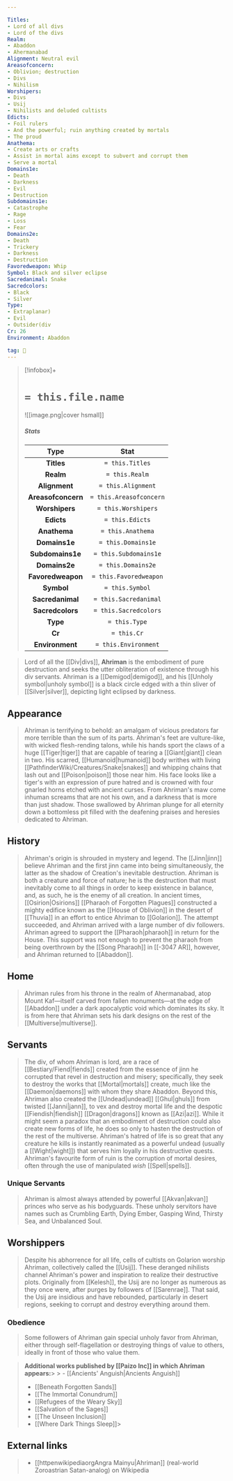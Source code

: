 ```yaml
---

Titles:
- Lord of all divs
- Lord of the divs
Realm:
- Abaddon
- Ahermanabad
Alignment: Neutral evil
Areasofconcern:
- Oblivion; destruction
- Divs
- Nihilism
Worshipers:
- Divs
- Usij
- Nihilists and deluded cultists
Edicts:
- Foil rulers
- And the powerful; ruin anything created by mortals
- The proud
Anathema:
- Create arts or crafts
- Assist in mortal aims except to subvert and corrupt them
- Serve a mortal
Domains1e:
- Death
- Darkness
- Evil
- Destruction
Subdomains1e:
- Catastrophe
- Rage
- Loss
- Fear
Domains2e:
- Death
- Trickery
- Darkness
- Destruction
Favoredweapon: Whip
Symbol: Black and silver eclipse
Sacredanimal: Snake
Sacredcolors:
- Black
- Silver
Type:
- Extraplanar)
- Evil
- Outsider(div
Cr: 26
Environment: Abaddon

tag: 🙏
---
```


> [!infobox]+
> #  `= this.file.name`
> ![[image.png|cover hsmall]]
> ##### Stats
> Type | Stat |
> :---:|:---:|
> **Titles** | `= this.Titles` |
> **Realm** | `= this.Realm` |
> **Alignment** | `= this.Alignment` |
> **Areasofconcern** | `= this.Areasofconcern` |
> **Worshipers** | `= this.Worshipers` |
> **Edicts** | `= this.Edicts` |
> **Anathema** | `= this.Anathema` |
> **Domains1e** | `= this.Domains1e` |
> **Subdomains1e** | `= this.Subdomains1e` |
> **Domains2e** | `= this.Domains2e` |
> **Favoredweapon** | `= this.Favoredweapon` |
> **Symbol** | `= this.Symbol` |
> **Sacredanimal** | `= this.Sacredanimal` |
> **Sacredcolors** | `= this.Sacredcolors` |
> **Type** | `= this.Type` |
> **Cr** | `= this.Cr` |
> **Environment** | `= this.Environment` |



> Lord of all the [[Div|divs]], **Ahriman** is the embodiment of pure destruction and seeks the utter obliteration of existence through his div servants. Ahriman is a [[Demigod|demigod]], and his [[Unholy symbol|unholy symbol]] is a black circle edged with a thin sliver of [[Silver|silver]], depicting light eclipsed by darkness.



## Appearance

> Ahriman is terrifying to behold: an amalgam of vicious predators far more terrible than the sum of its parts. Ahriman's feet are vulture-like, with wicked flesh-rending talons, while his hands sport the claws of a huge [[Tiger|tiger]] that are capable of tearing a [[Giant|giant]] clean in two.
> His scarred, [[Humanoid|humanoid]] body writhes with living [[PathfinderWiki/Creatures/Snake|snakes]] and whipping chains that lash out and [[Poison|poison]] those near him. His face looks like a tiger's with an expression of pure hatred and is crowned with four gnarled horns etched with ancient curses. From Ahriman's maw come inhuman screams that are not his own, and a darkness that is more than just shadow. Those swallowed by Ahriman plunge for all eternity down a bottomless pit filled with the deafening praises and heresies dedicated to Ahriman.


## History

> Ahriman's origin is shrouded in mystery and legend. The [[Jinn|jinn]] believe Ahriman and the first jinn came into being simultaneously, the latter as the shadow of Creation's inevitable destruction. Ahriman is both a creature and force of nature; he is the destruction that must inevitably come to all things in order to keep existence in balance, and, as such, he is the enemy of all creation.
> In ancient times, [[Osirion|Osirions]] [[Pharaoh of Forgotten Plagues]] constructed a mighty edifice known as the [[House of Oblivion]] in the desert of [[Thuvia]] in an effort to entice Ahriman to [[Golarion]]. The attempt succeeded, and Ahriman arrived with a large number of div followers. Ahriman agreed to support the [[Pharaoh|pharaoh]] in return for the House. This support was not enough to prevent the pharaoh from being overthrown by the [[Song Pharaoh]] in [[-3047 AR]], however, and Ahriman returned to [[Abaddon]].


## Home

> Ahriman rules from his throne in the realm of Ahermanabad, atop Mount Kaf—itself carved from fallen monuments—at the edge of [[Abaddon]] under a dark apocalyptic void which dominates its sky. It is from here that Ahriman sets his dark designs on the rest of the [[Multiverse|multiverse]].


## Servants

> The div, of whom Ahriman is lord, are a race of [[Bestiary/Fiend|fiends]] created from the essence of jinn he corrupted that revel in destruction and misery; specifically, they seek to destroy the works that [[Mortal|mortals]] create, much like the [[Daemon|daemons]] with whom they share Abaddon. Beyond this, Ahriman also created the [[Undead|undead]] [[Ghul|ghuls]] from twisted [[Janni|jann]], to vex and destroy mortal life and the despotic [[Fiendish|fiendish]] [[Dragon|dragons]] known as [[Azi|azi]]. While it might seem a paradox that an embodiment of destruction could also create new forms of life, he does so only to hasten the destruction of the rest of the multiverse.
> Ahriman's hatred of life is so great that any creature he kills is instantly reanimated as a powerful undead (usually a [[Wight|wight]]) that serves him loyally in his destructive quests. Ahriman's favourite form of ruin is the corruption of mortal desires, often through the use of manipulated *wish* [[Spell|spells]].


### Unique Servants

> Ahriman is almost always attended by powerful [[Akvan|akvan]] princes who serve as his bodyguards. These unholy servitors have names such as Crumbling Earth, Dying Ember, Gasping Wind, Thirsty Sea, and Unbalanced Soul.


## Worshippers

> Despite his abhorrence for all life, cells of cultists on Golarion worship Ahriman, collectively called the [[Usij]]. These deranged nihilists channel Ahriman's power and inspiration to realize their destructive plots. Originally from [[Kelesh]], the Usij are no longer as numerous as they once were, after purges by followers of [[Sarenrae]]. That said, the Usij are insidious and have rebounded, particularly in desert regions, seeking to corrupt and destroy everything around them.


### Obedience

> Some followers of Ahriman gain special unholy favor from Ahriman, either through self-flagellation or destroying things of value to others, ideally in front of those who value them.



> **Additional works published by [[Paizo Inc]] in which Ahriman appears:**> > - [[Ancients' Anguish|Ancients Anguish]]
> - [[Beneath Forgotten Sands]]
> - [[The Immortal Conundrum]]
> - [[Refugees of the Weary Sky]]
> - [[Salvation of the Sages]]
> - [[The Unseen Inclusion]]
> - [[Where Dark Things Sleep]]> 

## External links

> - [[httpenwikipediaorgAngra Mainyu|Ahriman]] (real-world Zoroastrian Satan-analog) on Wikipedia





